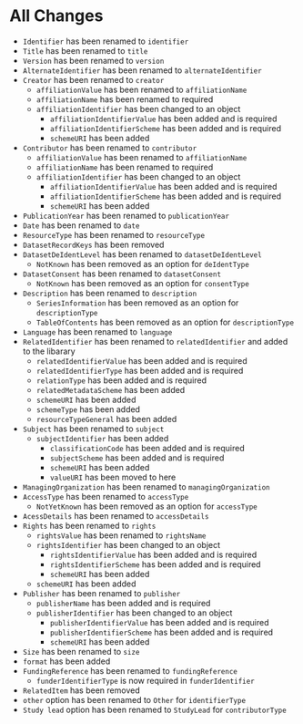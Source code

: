 # All Changes

- `Identifier` has been renamed to `identifier`
- `Title` has been renamed to `title`
- `Version` has been renamed to `version`
- `AlternateIdentifier` has been renamed to `alternateIdentifier`
- `Creator` has been renamed to `creator`
  - `affiliationValue` has been renamed to `affiliationName`
  - `affiliationName` has been renamed to required
  - `affiliationIdentifier` has been changed to an object
    - `affiliationIdentifierValue` has been added and is required
    - `affiliationIdentifierScheme` has been added and is required
    - `schemeURI` has been added
- `Contributor` has been renamed to `contributor`
  - `affiliationValue` has been renamed to `affiliationName`
  - `affiliationName` has been renamed to required
  - `affiliationIdentifier` has been changed to an object
    - `affiliationIdentifierValue` has been added and is required
    - `affiliationIdentifierScheme` has been added and is required
    - `schemeURI` has been added
- `PublicationYear` has been renamed to `publicationYear`
- `Date` has been renamed to `date`
- `ResourceType` has been renamed to `resourceType`
- `DatasetRecordKeys` has been removed
- `DatasetDeIdentLevel` has been renamed to `datasetDeIdentLevel`
  - `NotKnown` has been removed as an option for `deIdentType`
- `DatasetConsent` has been renamed to `datasetConsent`
  - `NotKnown` has been removed as an option for `consentType`
- `Description` has been renamed to `description`
  - `SeriesInformation` has been removed as an option for `descriptionType`
  - `TableOfContents` has been removed as an option for `descriptionType`
- `Language` has been renamed to `language`
- `RelatedIdentifier` has been renamed to `relatedIdentifier` and added to the libarary
  - `relatedIdentifierValue` has been added and is required
  - `relatedIdentifierType` has been added and is required
  - `relationType` has been added and is required
  - `relatedMetadataScheme` has been added
  - `schemeURI` has been added
  - `schemeType` has been added
  - `resourceTypeGeneral` has been added
- `Subject` has been renamed to `subject`
  - `subjectIdentifier` has been added
    - `classificationCode` has been added and is required
    - `subjectScheme` has been added and is required
    - `schemeURI` has been added
    - `valueURI` has been moved to here
- `ManagingOrganization` has been renamed to `managingOrganization`
- `AccessType` has been renamed to `accessType`
  - `NotYetKnown` has been removed as an option for `accessType`
- `AcessDetails` has been renamed to `accessDetails`
- `Rights` has been renamed to `rights`
  - `rightsValue` has been renamed to `rightsName`
  - `rightsIdentifier` has been changed to an object
    - `rightsIdentifierValue` has been added and is required
    - `rightsIdentifierScheme` has been added and is required
    - `schemeURI` has been added
  - `schemeURI` has been added
- `Publisher` has been renamed to `publisher`
  - `publisherName` has been added and is required
  - `publisherIdentifier` has been changed to an object
    - `publisherIdentifierValue` has been added and is required
    - `publisherIdentifierScheme` has been added and is required
    - `schemeURI` has been added
- `Size` has been renamed to `size`
- `format` has been added
- `FundingReference` has been renamed to `fundingReference`
  - `funderIdentifierType` is now required in `funderIdentifier`
- `RelatedItem` has been removed
- `other` option has been renamed to `Other` for `identifierType`
- `Study lead` option has been renamed to `StudyLead` for `contributorType`
